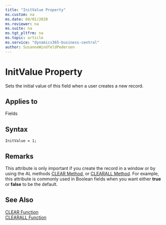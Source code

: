 ```yaml
---
title: "InitValue Property"
ms.custom: na
ms.date: 04/01/2020
ms.reviewer: na
ms.suite: na
ms.tgt_pltfrm: na
ms.topic: article
ms.service: "dynamics365-business-central"
author: SusanneWindfeldPedersen
---
```


# InitValue Property
Sets the initial value of this field when a user creates a new record.  
  
## Applies to  
Fields  

## Syntax
```
InitValue = 1;
```
 
## Remarks  
This attribute is only important if you create the record in a window or by using the AL methods [CLEAR Method](../methods-auto/system/system-clear-joker-method.md), or [CLEARALL Method](../methods-auto/system/system-clearall-method.md). For example, this attribute is commonly used in Boolean fields when you want either **true** or **false** to be the default.  
  
## See Also  
[CLEAR Function](../methods-auto/system/system-clear-joker-method.md)  
[CLEARALL Function](../methods-auto/system/system-clearall-method.md)